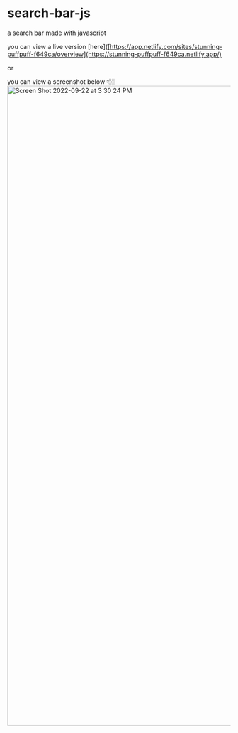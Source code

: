 # search-bar-js
 a search bar made with javascript
 
 you can view a live version [here]([https://app.netlify.com/sites/stunning-puffpuff-f649ca/overview](https://stunning-puffpuff-f649ca.netlify.app/)
 
 or
 
 you can view a screenshot below 👇🏼
<img width="1440" alt="Screen Shot 2022-09-22 at 3 30 24 PM" src="https://user-images.githubusercontent.com/25935404/191849072-15d27d56-6320-4fd6-8030-d4226311efdb.png">
